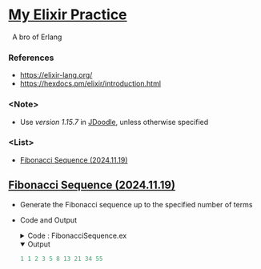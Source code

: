 # [My Elixir Practice](../README.md#my-elixir-practice)

&nbsp;&nbsp;A bro of Erlang


### References

- https://elixir-lang.org/
- https://hexdocs.pm/elixir/introduction.html


### \<Note>

- Use *version 1.15.7* in [JDoodle](https://www.jdoodle.com/execute-elixir-online), unless otherwise specified


### \<List>

- [Fibonacci Sequence (2024.11.19)](#fibonacci-sequence-20241119)



## [Fibonacci Sequence (2024.11.19)](#list)

- Generate the Fibonacci sequence up to the specified number of terms
- Code and Output
  <details>
    <summary>Code : FibonacciSequence.ex</summary>

  ```elixir
  defmodule Fibonacci do
    @moduledoc """
    A module for generating and printing Fibonacci sequences.
    This module uses lazy evaluation for efficient sequence generation.

    ## Author : kimpro82
    ## Date   : 2024-11-19
    """

    @doc """
    Generates a Fibonacci sequence of the given length.
    """
    def generate(n) when n > 0 do
      # Use Stream.unfold to create an infinite Fibonacci sequence and take n elements
      Stream.unfold({1, 1}, fn {a, b} -> {a, {b, a + b}} end)
      |> Enum.take(n)
    end

    @doc """
    Generates and prints a Fibonacci sequence of the given length on a single line.
    """
    def print(n) do
      n
      |> generate()
      |> Enum.map(&Integer.to_string/1)  # Convert each number to a string
      |> Enum.join(" ")                  # Join the strings with space as separator
      |> IO.puts()                       # Print the result and automatically add a newline
    end
  end
  ```
  ```elixir
  # Usage example: Print the first 10 Fibonacci numbers
  Fibonacci.print(10)
  ```
  </details>
  <details open="">
    <summary>Output</summary>

  ```ex
  1 1 2 3 5 8 13 21 34 55
  ```
  </details>
